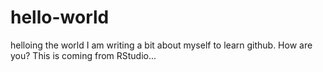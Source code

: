 # hello-world
helloing the world
I am writing a bit about myself to learn github. How are you?
This is coming from RStudio...